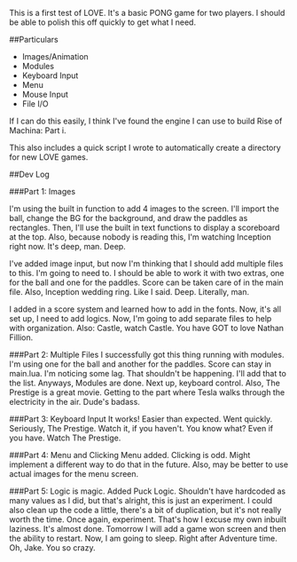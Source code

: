 This is a first test of LOVE. It's a basic PONG game for two players. I should be able to polish this off quickly to get what I need.

##Particulars
* Images/Animation
* Modules
* Keyboard Input
* Menu
* Mouse Input
* File I/O

If I can do this easily, I think I've found the engine I can use to build Rise of Machina: Part i.

This also includes a quick script I wrote to automatically create a directory for new LOVE games.

##Dev Log

###Part 1: Images

I'm using the built in function to add 4 images to the screen. I'll import the ball, change the BG for the background, and draw the paddles as rectangles. Then, I'll use the built in text functions to display a scoreboard at the top. Also, because nobody is reading this, I'm watching Inception right now. It's deep, man. Deep.

I've added image input, but now I'm thinking that I should add multiple files to this. I'm going to need to. I should be able to work it with two extras, one for the ball and one for the paddles. Score can be taken care of in the main file. Also, Inception wedding ring. Like I said. Deep. Literally, man.

I added in a score system and learned how to add in the fonts. Now, it's all set up, I need to add logics. Now, I'm going to add separate files to help with organization. Also: Castle, watch Castle. You have GOT to love Nathan Fillion.

###Part 2: Multiple Files
I successfully got this thing running with modules. I'm using one for the ball and another for the paddles. Score can stay in main.lua. I'm noticing some lag. That shouldn't be happening. I'll add that to the list. Anyways, Modules are done. Next up, keyboard control. Also, The Prestige is a great movie. Getting to the part where Tesla walks through the electricity in the air. Dude's badass.

###Part 3: Keyboard Input 
It works! Easier than expected. Went quickly. Seriously, The Prestige. Watch it, if you haven't. You know what? Even if you have. Watch The Prestige.

###Part 4: Menu and Clicking
Menu added. Clicking is odd. Might implement a different way to do that in the future. Also, may be better to use actual images for the menu screen.

###Part 5: Logic is magic.
Added Puck Logic. Shouldn't have hardcoded as many values as I did, but that's alright, this is just an experiment. I could also clean up the code a little, there's a bit of duplication, but it's not really worth the time. Once again, experiment. That's how I excuse my own inbuilt laziness. It's almost done. Tomorrow I will add a game won screen and then the ability to restart. Now, I am going to sleep. Right after Adventure time. Oh, Jake. You so crazy.

